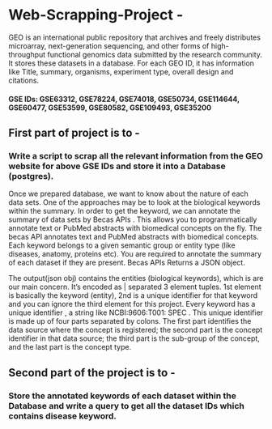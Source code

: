# Web-Scrapping-Project -

GEO is an international public repository that archives and freely distributes microarray, next-generation sequencing, and other forms of high-throughput functional genomics data submitted by the research community. It stores these datasets in a database. For each GEO ID, it has information like Title, summary, organisms, experiment type, overall design and citations.

#### GSE IDs:  GSE63312, GSE78224, GSE74018, GSE50734, GSE114644, GSE60477, GSE53599, GSE80582, GSE109493, GSE35200

## First part of project is to - 
### Write a script to scrap all the relevant information from the GEO website for above GSE IDs and store it into a Database (postgres).

Once we prepared database, we want to know about the nature of each data sets. One of the approaches may be to look at the biological keywords within the summary. In order to get the keyword, we can annotate the summary of data sets by Becas APIs . This allows you to programmatically annotate text or PubMed abstracts with biomedical concepts on the fly. The becas API annotates text and PubMed abstracts with biomedical concepts. Each keyword belongs to a given semantic group or entity type (like diseases, anatomy, proteins etc). You are required to annotate the summary of each dataset if they are present. Becas APIs Returns a JSON object.

The output(json obj) contains the entities (biological keywords), which is are our main concern. It’s encoded as | separated 3 element tuples. 1st element is basically the keyword (entity), 2nd is a unique identifier for that keyword and you can ignore the third element
for this project. 
Every keyword has a unique identifier , a string like NCBI:9606:T001: SPEC . This unique identifier is made up of four parts separated by colons. The first part identifies the data source where the concept is registered; the second part is the concept identifier in that data source; the third part is the sub-group of the concept, and the last part is the concept type.

## Second part of the project is to - 
### Store the annotated keywords of each dataset within the Database and write a query to get all the dataset IDs which contains disease keyword.
